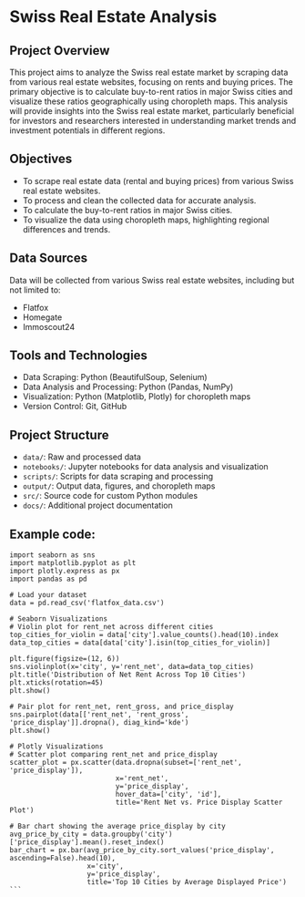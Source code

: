 # Swiss Real Estate Analysis

## Project Overview
This project aims to analyze the Swiss real estate market by scraping data from various real estate websites, focusing on rents and buying prices. The primary objective is to calculate buy-to-rent ratios in major Swiss cities and visualize these ratios geographically using choropleth maps. This analysis will provide insights into the Swiss real estate market, particularly beneficial for investors and researchers interested in understanding market trends and investment potentials in different regions.

## Objectives
- To scrape real estate data (rental and buying prices) from various Swiss real estate websites.
- To process and clean the collected data for accurate analysis.
- To calculate the buy-to-rent ratios in major Swiss cities.
- To visualize the data using choropleth maps, highlighting regional differences and trends.

## Data Sources
Data will be collected from various Swiss real estate websites, including but not limited to:
- Flatfox
- Homegate
- Immoscout24

## Tools and Technologies
- Data Scraping: Python (BeautifulSoup, Selenium)
- Data Analysis and Processing: Python (Pandas, NumPy)
- Visualization: Python (Matplotlib, Plotly) for choropleth maps
- Version Control: Git, GitHub

## Project Structure
- `data/`: Raw and processed data
- `notebooks/`: Jupyter notebooks for data analysis and visualization
- `scripts/`: Scripts for data scraping and processing
- `output/`: Output data, figures, and choropleth maps
- `src/`: Source code for custom Python modules
- `docs/`: Additional project documentation


## Example code:

```
import seaborn as sns
import matplotlib.pyplot as plt
import plotly.express as px
import pandas as pd

# Load your dataset
data = pd.read_csv('flatfox_data.csv')

# Seaborn Visualizations
# Violin plot for rent_net across different cities
top_cities_for_violin = data['city'].value_counts().head(10).index
data_top_cities = data[data['city'].isin(top_cities_for_violin)]

plt.figure(figsize=(12, 6))
sns.violinplot(x='city', y='rent_net', data=data_top_cities)
plt.title('Distribution of Net Rent Across Top 10 Cities')
plt.xticks(rotation=45)
plt.show()

# Pair plot for rent_net, rent_gross, and price_display
sns.pairplot(data[['rent_net', 'rent_gross', 'price_display']].dropna(), diag_kind='kde')
plt.show()

# Plotly Visualizations
# Scatter plot comparing rent_net and price_display
scatter_plot = px.scatter(data.dropna(subset=['rent_net', 'price_display']), 
                          x='rent_net', 
                          y='price_display', 
                          hover_data=['city', 'id'], 
                          title='Rent Net vs. Price Display Scatter Plot')

# Bar chart showing the average price_display by city
avg_price_by_city = data.groupby('city')['price_display'].mean().reset_index()
bar_chart = px.bar(avg_price_by_city.sort_values('price_display', ascending=False).head(10),
                   x='city', 
                   y='price_display', 
                   title='Top 10 Cities by Average Displayed Price') ```